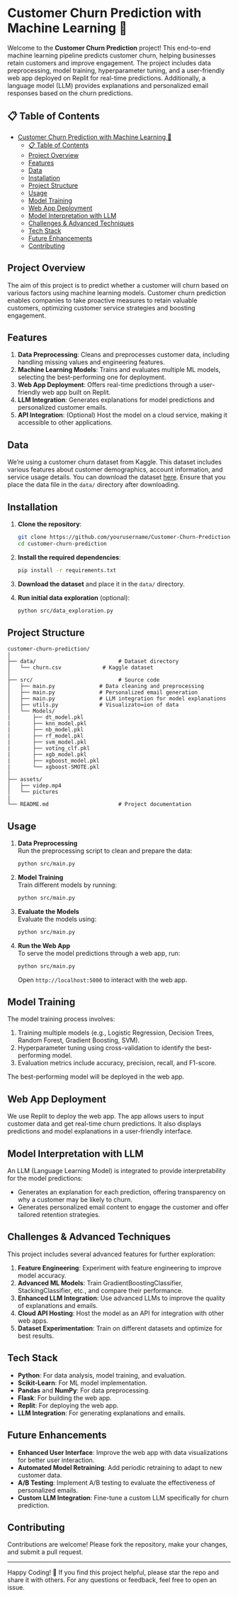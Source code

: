 # Customer Churn Prediction with Machine Learning 🚀

Welcome to the **Customer Churn Prediction** project! This end-to-end machine learning pipeline predicts customer churn, helping businesses retain customers and improve engagement. The project includes data preprocessing, model training, hyperparameter tuning, and a user-friendly web app deployed on Replit for real-time predictions. Additionally, a language model (LLM) provides explanations and personalized email responses based on the churn predictions.

## 📋 Table of Contents
- [Customer Churn Prediction with Machine Learning 🚀](#customer-churn-prediction-with-machine-learning-)
  - [📋 Table of Contents](#-table-of-contents)
  - [Project Overview](#project-overview)
  - [Features](#features)
  - [Data](#data)
  - [Installation](#installation)
  - [Project Structure](#project-structure)
  - [Usage](#usage)
  - [Model Training](#model-training)
  - [Web App Deployment](#web-app-deployment)
  - [Model Interpretation with LLM](#model-interpretation-with-llm)
  - [Challenges \& Advanced Techniques](#challenges--advanced-techniques)
  - [Tech Stack](#tech-stack)
  - [Future Enhancements](#future-enhancements)
  - [Contributing](#contributing)

## Project Overview
The aim of this project is to predict whether a customer will churn based on various factors using machine learning models. Customer churn prediction enables companies to take proactive measures to retain valuable customers, optimizing customer service strategies and boosting engagement. 

## Features
1. **Data Preprocessing**: Cleans and preprocesses customer data, including handling missing values and engineering features.
2. **Machine Learning Models**: Trains and evaluates multiple ML models, selecting the best-performing one for deployment.
3. **Web App Deployment**: Offers real-time predictions through a user-friendly web app built on Replit.
4. **LLM Integration**: Generates explanations for model predictions and personalized customer emails.
5. **API Integration**: (Optional) Host the model on a cloud service, making it accessible to other applications.

## Data
We’re using a customer churn dataset from Kaggle. This dataset includes various features about customer demographics, account information, and service usage details. You can download the dataset [here](https://www.kaggle.com/). Ensure that you place the data file in the `data/` directory after downloading.

## Installation
1. **Clone the repository**:
   ```bash
   git clone https://github.com/yourusername/Customer-Churn-Prediction.git
   cd customer-churn-prediction
   ```

2. **Install the required dependencies**:
   ```bash
   pip install -r requirements.txt
   ```

3. **Download the dataset** and place it in the `data/` directory.

4. **Run initial data exploration** (optional):
   ```bash
   python src/data_exploration.py
   ```

## Project Structure
```
customer-churn-prediction/
│
├── data/                          # Dataset directory
│   └── churn.csv             # Kaggle dataset
│
├── src/                           # Source code
│   ├── main.py              # Data cleaning and preprocessing
│   ├── main.py              # Personalized email generation
│   ├── main.py              # LLM integration for model explanations
│   ├── utils.py             # Visualizato=ion of data
│   └── Models/
|       ├── dt_model.pkl
|       ├── knn_model.pkl
|       ├── nb_model.pkl
|       ├── rf_model.pkl
|       ├── svm_model.pkl
|       ├── voting_clf.pkl
|       ├── xgb_model.pkl
|       ├── xgboost_model.pkl
|       └── xgboost-SMOTE.pkl
│
├── assets/                          
│   ├── videp.mp4            
│   └── pictures
|
└── README.md                      # Project documentation
```

## Usage
1. **Data Preprocessing**  
   Run the preprocessing script to clean and prepare the data:
   ```bash
   python src/main.py
   ```

2. **Model Training**  
   Train different models by running:
   ```bash
   python src/main.py
   ```

3. **Evaluate the Models**  
   Evaluate the models using:
   ```bash
   python src/main.py
   ```

4. **Run the Web App**  
   To serve the model predictions through a web app, run:
   ```bash
   python src/main.py
   ```
   Open `http://localhost:5000` to interact with the web app.

## Model Training
The model training process involves:
1. Training multiple models (e.g., Logistic Regression, Decision Trees, Random Forest, Gradient Boosting, SVM).
2. Hyperparameter tuning using cross-validation to identify the best-performing model.
3. Evaluation metrics include accuracy, precision, recall, and F1-score.

The best-performing model will be deployed in the web app.

## Web App Deployment
We use Replit to deploy the web app. The app allows users to input customer data and get real-time churn predictions. It also displays predictions and model explanations in a user-friendly interface.

## Model Interpretation with LLM
An LLM (Language Learning Model) is integrated to provide interpretability for the model predictions:
- Generates an explanation for each prediction, offering transparency on why a customer may be likely to churn.
- Generates personalized email content to engage the customer and offer tailored retention strategies.

## Challenges & Advanced Techniques
This project includes several advanced features for further exploration:
1. **Feature Engineering**: Experiment with feature engineering to improve model accuracy.
2. **Advanced ML Models**: Train GradientBoostingClassifier, StackingClassifier, etc., and compare their performance.
3. **Enhanced LLM Integration**: Use advanced LLMs to improve the quality of explanations and emails.
4. **Cloud API Hosting**: Host the model as an API for integration with other web apps.
5. **Dataset Experimentation**: Train on different datasets and optimize for best results.

## Tech Stack
- **Python**: For data analysis, model training, and evaluation.
- **Scikit-Learn**: For ML model implementation.
- **Pandas** and **NumPy**: For data preprocessing.
- **Flask**: For building the web app.
- **Replit**: For deploying the web app.
- **LLM Integration**: For generating explanations and emails.

## Future Enhancements
- **Enhanced User Interface**: Improve the web app with data visualizations for better user interaction.
- **Automated Model Retraining**: Add periodic retraining to adapt to new customer data.
- **A/B Testing**: Implement A/B testing to evaluate the effectiveness of personalized emails.
- **Custom LLM Integration**: Fine-tune a custom LLM specifically for churn prediction.

## Contributing
Contributions are welcome! Please fork the repository, make your changes, and submit a pull request.


---

Happy Coding! 🎉 If you find this project helpful, please star the repo and share it with others. For any questions or feedback, feel free to open an issue.